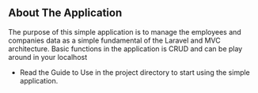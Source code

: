 

## About The Application

The purpose of this simple application is to manage the employees and companies data as a simple fundamental of the Laravel and MVC architecture. Basic functions in the application is CRUD and can be play around in your localhost

- Read the Guide to Use in the project directory to start using the simple application.

